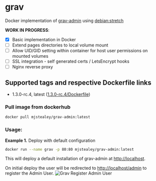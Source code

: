 # grav
Docker implementation of [grav-admin](https://getgrav.org) using [debian:stretch](https://hub.docker.com/_/debian/)

**WORK IN PROGRESS**:

- [x] Basic implementation in Docker
- [ ] Extend pages directories to local volume mount
- [ ] Allow UID/GID setting within container for host user permissions on mounted volumes
- [ ] SSL integration - self generated certs / LetsEncrypt hooks
- [ ] Nginx reverse proxy

## Supported tags and respective Dockerfile links

- 1.3.0-rc.4, latest ([1.3.0-rc.4/Dockerfile](https://github.com/mjstealey/grav/blob/master/1.3.0-rc.4/Dockerfile))

### Pull image from dockerhub

```bash
docker pull mjstealey/grav-admin:latest
```

### Usage:

**Example 1.** Deploy with default configuration

```bash
docker run --name grav -p 80:80 mjstealey/grav-admin:latest
```

This will deploy a default installation of grav-admin at [http://localhost](http://localhost).

On initial deploy the user will be redirected to [http://localhost/admin](http://localhost/admin) to register the Admin User.
![Grav Register Admin User](https://user-images.githubusercontent.com/5332509/27509308-a20baf8a-58c7-11e7-8371-d1d6c6edd0a4.png)
